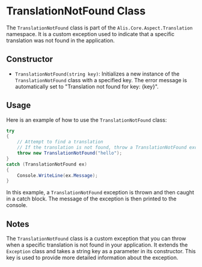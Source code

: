 # TranslationNotFound Class

The `TranslationNotFound` class is part of the `Alis.Core.Aspect.Translation` namespace. It is a custom exception used
to indicate that a specific translation was not found in the application.

## Constructor

- `TranslationNotFound(string key)`: Initializes a new instance of the `TranslationNotFound` class with a specified key.
  The error message is automatically set to "Translation not found for key: {key}".

## Usage

Here is an example of how to use the `TranslationNotFound` class:

```csharp
try
{
    // Attempt to find a translation
    // If the translation is not found, throw a TranslationNotFound exception
    throw new TranslationNotFound("hello");
}
catch (TranslationNotFound ex)
{
    Console.WriteLine(ex.Message);
}
```

In this example, a `TranslationNotFound` exception is thrown and then caught in a catch block. The message of the
exception is then printed to the console.

## Notes

The `TranslationNotFound` class is a custom exception that you can throw when a specific translation is not found in
your application. It extends the `Exception` class and takes a string key as a parameter in its constructor. This key is
used to provide more detailed information about the exception.